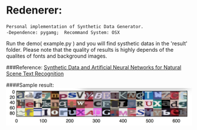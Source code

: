 # Redenerer: 
    Personal implementation of Synthetic Data Generator.
    -Dependence: pygamg;  Recommand System: OSX
    
    
Run the demo( example.py ) and you will find systhetic datas in the 'result' folder. Please note that the quality of results is highly depends of the qualites of fonts and background images.

###Reference:
[Synthetic Data and Artificial Neural Networks for Natural Scene Text Recognition](http://arxiv.org/abs/1406.2227)
    
####Sample result:
![sample](https://raw.githubusercontent.com/ChienliMa/renderer/master/result/result60.png "sample")  
    